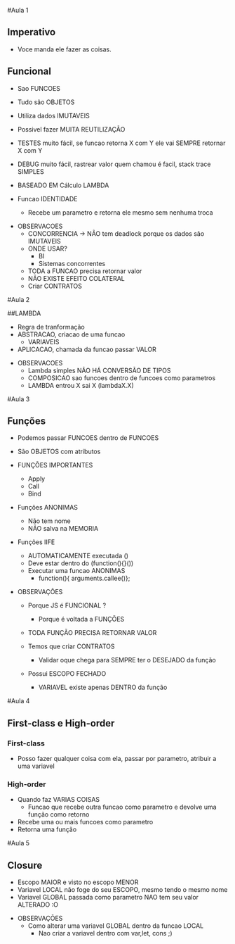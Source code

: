 #Aula 1

## Imperativo

  - Voce manda ele fazer as coisas.


## Funcional

  - Sao FUNCOES
  - Tudo são OBJETOS
  - Utiliza dados IMUTAVEIS
  - Possivel fazer MUITA REUTILIZAÇÃO
  - TESTES muito fácil, se funcao retorna X com Y ele vai SEMPRE retornar X com Y
  - DEBUG muito fácil, rastrear valor quem chamou é facil, stack trace SIMPLES
  - BASEADO EM Cálculo LAMBDA

  - Funcao IDENTIDADE
    - Recebe um parametro e retorna ele mesmo sem nenhuma troca

  * OBSERVACOES
    - CONCORRENCIA -> NÃO tem deadlock porque os dados são IMUTAVEIS
    - ONDE USAR?
      - BI
      - Sistemas concorrentes
    - TODA a FUNCAO precisa retornar valor
    - NÃO EXISTE EFEITO COLATERAL
    - Criar CONTRATOS


#Aula 2

##LAMBDA

  - Regra de tranformação
  - ABSTRACAO, criacao de uma funcao
    - VARIAVEIS
  - APLICACAO, chamada da funcao passar VALOR


* OBSERVACOES
  - Lambda simples NÃO HÁ CONVERSÃO DE TIPOS
  - COMPOSICAO sao funcoes dentro de funcoes como parametros
  - LAMBDA entrou X sai X (lambdaX.X)

#Aula 3

## Funções

  - Podemos passar FUNCOES dentro de FUNCOES
  - São OBJETOS com atributos
  - FUNÇÕES IMPORTANTES
    - Apply
    - Call
    - Bind

  - Funções ANONIMAS
    - Não tem nome
    - NÃO salva na MEMORIA

  - Funções IIFE
    - AUTOMATICAMENTE executada ()
    - Deve estar dentro do (function(){}())
    - Executar uma funcao ANONIMAS  
      - function(){ arguments.callee()};

* OBSERVAÇÕES
  - Porque JS é FUNCIONAL ?
    - Porque é voltada a FUNÇÕES

  - TODA FUNÇÃO PRECISA RETORNAR VALOR
  - Temos que criar CONTRATOS
    - Validar oque chega para SEMPRE ter o DESEJADO da função

  - Possui ESCOPO FECHADO
    - VARIAVEL existe apenas DENTRO da função


#Aula 4

## First-class e High-order

### First-class

  - Posso fazer qualquer coisa com ela, passar por parametro, atribuir a uma variavel


### High-order

  - Quando faz VARIAS COISAS
    - Funcao que recebe outra funcao como parametro e devolve uma função como retorno
  - Recebe uma ou mais funcoes como parametro
  - Retorna uma função


#Aula 5

## Closure

  - Escopo MAIOR e visto no escopo MENOR
  - Variavel LOCAL não foge do seu ESCOPO, mesmo tendo o mesmo nome
  - Variavel GLOBAL passada como parametro NAO tem seu valor ALTERADO :O

* OBSERVAÇÕES
  - Como alterar uma variavel GLOBAL dentro da funcao LOCAL
    - Nao criar a variavel dentro com var,let, cons ;)
